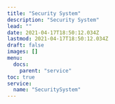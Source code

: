 ```yaml
---
title: "Security System"
description: "Security System"
lead: ""
date: 2021-04-17T18:50:12.034Z
lastmod: 2021-04-17T18:50:12.034Z
draft: false
images: []
menu:
  docs:
    parent: "service"
toc: true
service:
  name: "SecuritySystem"
---
```

